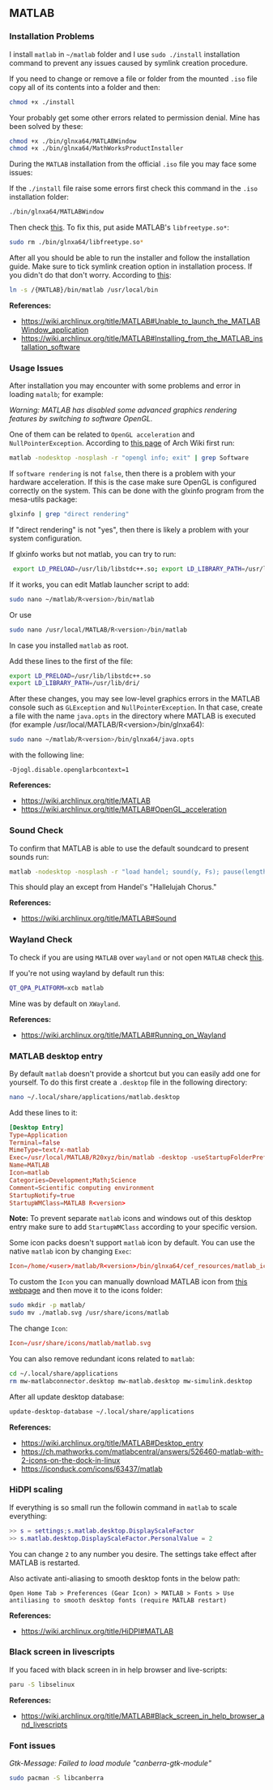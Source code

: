 ## MATLAB

### Installation Problems

I install `matlab` in `~/matlab` folder and I use `sudo ./install` installation command to prevent any issues caused by symlink creation procedure.

If you need to change or remove a file or folder from the mounted `.iso` file copy all of its contents into a folder and then:

```bash
chmod +x ./install
```

Your probably get some other errors related to permission denial. Mine has been solved by these:

```bash
chmod +x ./bin/glnxa64/MATLABWindow
chmod +x ./bin/glnxa64/MathWorksProductInstaller
```

During the `MATLAB` installation from the official `.iso` file you may face some issues:

If the `./install` file raise some errors first check this command in the `.iso` installation folder:

```bash
./bin/glnxa64/MATLABWindow
```

Then check [this](https://wiki.archlinux.org/title/MATLAB#Unable_to_launch_the_MATLABWindow_application).
To fix this, put aside MATLAB's `libfreetype.so*`:

```bash
sudo rm ./bin/glnxa64/libfreetype.so*
```

After all you should be able to run the installer and follow the installation guide. Make sure to tick symlink creation option in installation process. If you didn't do that don't worry. According to [this](https://wiki.archlinux.org/title/MATLAB#Installing_from_the_MATLAB_installation_software):

```bash
ln -s /{MATLAB}/bin/matlab /usr/local/bin
```

**References:**

- <https://wiki.archlinux.org/title/MATLAB#Unable_to_launch_the_MATLABWindow_application>
- <https://wiki.archlinux.org/title/MATLAB#Installing_from_the_MATLAB_installation_software>

### Usage Issues

After installation you may encounter with some problems and error in loading `matalb`; for example:

_Warning: MATLAB has disabled some advanced graphics rendering features by switching to software OpenGL._

One of them can be related to `OpenGL acceleration` and `NullPointerException`. According to [this page](https://wiki.archlinux.org/title/MATLAB#OpenGL_acceleration) of Arch Wiki first run:

```bash
matlab -nodesktop -nosplash -r "opengl info; exit" | grep Software
```

If `software rendering` is not `false`, then there is a problem with your hardware acceleration. If this is the case make sure OpenGL is configured correctly on the system. This can be done with the glxinfo program from the mesa-utils package:

```bash
glxinfo | grep "direct rendering"
```

If "direct rendering" is not "yes", then there is likely a problem with your system configuration.

If glxinfo works but not matlab, you can try to run:

```bash
 export LD_PRELOAD=/usr/lib/libstdc++.so; export LD_LIBRARY_PATH=/usr/lib/xorg/modules/dri/; matlab -nodesktop -nosplash -r "opengl info; exit" | grep Software
```

If it works, you can edit Matlab launcher script to add:

```bash
sudo nano ~/matlab/R<version>/bin/matlab
```

Or use

```bash
sudo nano /usr/local/MATLAB/R<version>/bin/matlab
```

In case you installed `matlab` as root.

Add these lines to the first of the file:

```bash
export LD_PRELOAD=/usr/lib/libstdc++.so
export LD_LIBRARY_PATH=/usr/lib/dri/
```

After these changes, you may see low-level graphics errors in the MATLAB console such as `GLException` and `NullPointerException`. In that case, create a file with the name `java.opts` in the directory where MATLAB is executed (for example /usr/local/MATLAB/R\<version\>/bin/glnxa64):

```bash
sudo nano ~/matlab/R<version>/bin/glnxa64/java.opts
```

with the following line:

```opts
-Djogl.disable.openglarbcontext=1
```

**References:**

- <https://wiki.archlinux.org/title/MATLAB>
- <https://wiki.archlinux.org/title/MATLAB#OpenGL_acceleration>

### Sound Check

To confirm that MATLAB is able to use the default soundcard to present sounds run:

```bash
matlab -nodesktop -nosplash -r "load handel; sound(y, Fs); pause(length(y)/Fs); exit" > /dev/null
```

This should play an except from Handel's "Hallelujah Chorus."

**References:**

- <https://wiki.archlinux.org/title/MATLAB#Sound>

### Wayland Check

To check if you are using `MATLAB` over `wayland` or not open `MATLAB` check [this](../06_gnome_on_wayland_and_x11/4_screen.md/#is-it-wayland-or-xwayland).

If you're not using wayland by default run this:

```bash
QT_QPA_PLATFORM=xcb matlab
```

Mine was by default on `XWayland`.

**References:**

- <https://wiki.archlinux.org/title/MATLAB#Running_on_Wayland>

### MATLAB desktop entry

By default `matlab` doesn't provide a shortcut but you can easily add one for yourself. To do this first create a `.desktop` file in the following directory:

```bash
nano ~/.local/share/applications/matlab.desktop
```

Add these lines to it:

```conf
[Desktop Entry]
Type=Application
Terminal=false
MimeType=text/x-matlab
Exec=/usr/local/MATLAB/R20xyz/bin/matlab -desktop -useStartupFolderPref
Name=MATLAB
Icon=matlab
Categories=Development;Math;Science
Comment=Scientific computing environment
StartupNotify=true
StartupWMClass=MATLAB R<version>
```

**Note:** To prevent separate `matlab` icons and windows out of this desktop entry make sure to add `StartupWMClass` according to your specific version.

Some icon packs doesn't support `matlab` icon by default. You can use the native `matlab` icon by changing `Exec`:

```conf
Icon=/home/<user>/matlab/R<version>/bin/glnxa64/cef_resources/matlab_icon.png
```

To custom the `Icon` you can manually download MATLAB icon from [this webpage](https://iconduck.com/icons/63437/matlab) and then move it to the icons folder:

```bash
sudo mkdir -p matlab/
sudo mv ./matlab.svg /usr/share/icons/matlab
```

The change `Icon`:

```conf
Icon=/usr/share/icons/matlab/matlab.svg
```

You can also remove redundant icons related to `matlab`:

```bash
cd ~/.local/share/applications
rm mw-matlabconnector.desktop mw-matlab.desktop mw-simulink.desktop
```

After all update desktop database:

```bash
update-desktop-database ~/.local/share/applications
```

**References:**

- <https://wiki.archlinux.org/title/MATLAB#Desktop_entry>
- <https://ch.mathworks.com/matlabcentral/answers/526460-matlab-with-2-icons-on-the-dock-in-linux>
- <https://iconduck.com/icons/63437/matlab>

### HiDPI scaling

If everything is so small run the followin command in `matlab` to scale everything:

```matlab
>> s = settings;s.matlab.desktop.DisplayScaleFactor
>> s.matlab.desktop.DisplayScaleFactor.PersonalValue = 2
```

You can change `2` to any number you desire. The settings take effect after MATLAB is restarted.

Also activate anti-aliasing to smooth desktop fonts in the below path:

```
Open Home Tab > Preferences (Gear Icon) > MATLAB > Fonts > Use antiliasing to smooth desktop fonts (require MATLAB restart)
```

**References:**

- <https://wiki.archlinux.org/title/HiDPI#MATLAB>

### Black screen in livescripts

If you faced with black screen in in help browser and live-scripts:

```bash
paru -S libselinux
```

**References:**

- <https://wiki.archlinux.org/title/MATLAB#Black_screen_in_help_browser_and_livescripts>

### Font issues

_Gtk-Message: Failed to load module "canberra-gtk-module"_

```bash
sudo pacman -S libcanberra
```
